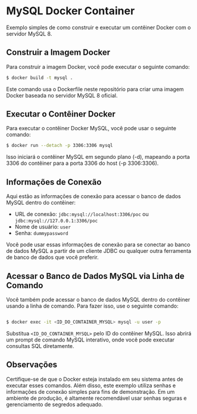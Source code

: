 # MySQL Docker Container

Exemplo simples de como construir e executar um contêiner Docker com o servidor MySQL 8.

## Construir a Imagem Docker

Para construir a imagem Docker, você pode executar o seguinte comando:

```sh
$ docker build -t mysql .
```

Este comando usa o Dockerfile neste repositório para criar uma imagem Docker baseada no servidor MySQL 8 oficial.

## Executar o Contêiner Docker

Para executar o contêiner Docker MySQL, você pode usar o seguinte comando:

```sh
$ docker run --detach -p 3306:3306 mysql
```

Isso iniciará o contêiner MySQL em segundo plano (-d), mapeando a porta 3306 do contêiner para a porta 3306 do host (-p 3306:3306).

## Informações de Conexão

Aqui estão as informações de conexão para acessar o banco de dados MySQL dentro do contêiner:

- URL de conexão: `jdbc:mysql://localhost:3306/poc` ou `jdbc:mysql://127.0.0.1:3306/poc`
- Nome de usuário: `user`
- Senha: `dummypassword`

Você pode usar essas informações de conexão para se conectar ao banco de dados MySQL a partir de um cliente JDBC ou qualquer outra ferramenta de banco de dados que você preferir.

## Acessar o Banco de Dados MySQL via Linha de Comando

Você também pode acessar o banco de dados MySQL dentro do contêiner usando a linha de comando. Para fazer isso, use o seguinte comando:

```sh

$ docker exec -it <ID_DO_CONTAINER_MYSQL> mysql -u user -p
```

Substitua `<ID_DO_CONTAINER_MYSQL>` pelo ID do contêiner MySQL. Isso abrirá um prompt de comando MySQL interativo, onde você pode executar consultas SQL diretamente.


## Observações

Certifique-se de que o Docker esteja instalado em seu sistema antes de executar esses comandos. Além disso, este exemplo utiliza senhas e informações de conexão simples para fins de demonstração. Em um ambiente de produção, é altamente recomendável usar senhas seguras e gerenciamento de segredos adequado.